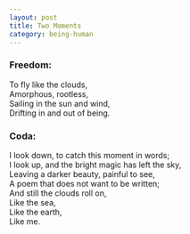 ```yaml
---
layout: post
title: Two Moments
category: being-human
---
```


### Freedom:

To fly like the clouds,  
Amorphous, rootless,  
Sailing in the sun and wind,  
Drifting in and out of being.

### Coda:

I look down, to catch this moment in words;  
I look up, and the bright magic has left the sky,  
Leaving a darker beauty, painful to see,  
A poem that does not want to be written;  
And still the clouds roll on,  
Like the sea,  
Like the earth,  
Like me.

